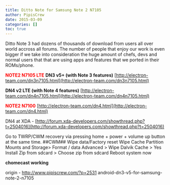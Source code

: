 ```yaml
---
title: Ditto Note for Samsung Note 2 N7105
author: PipisCrew
date: 2015-03-09
categories: []
toc: true
---
```


Ditto Note 3 had dozens of thousands of download from users all over world accross all forums. The number of people that enjoy our work is even bigger if we take into consideration the huge amount of chefs, devs and normal users that that are using apps and features that we ported in their ROMs/phone.

**<span style="color: #ff0000;">NOTE2 N7105 LTE</span>**
**DN3 v5+ (with Note 3 features)**
[http://electron-team.com/dn3n7105.html](http://electron-team.com/dn3n7105.html)

**DN4 v2 LTE (with Note 4 features)**
[http://electron-team.com/dn4n7105.html](http://electron-team.com/dn4n7105.html)

<span style="color: #ff0000;">**NOTE2 N7100**</span>
[http://electron-team.com/dn4.html](http://electron-team.com/dn4.html)

DN4 at XDA - [http://forum.xda-developers.com/showthread.php?t=2504016](http://forum.xda-developers.com/showthread.php?t=2504016)

Go to TWRP/CWM recovery via pressing home + power + volume up button at the same time.
##CWM##
Wipe data/Factory reset
Wipe Cache Partition
Mounts and Storage> Format / data
Advanced > Wipe Dalvik Cache > Yes
Install Zip from sdcard > Choose zip from sdcard
Reboot system now

**chomecast working**

origin - http://www.pipiscrew.com/?p=2531 android-dn3-v5-for-samsung-note-2-n7105
